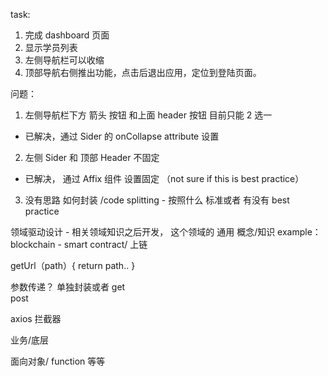 task:

1. 完成 dashboard 页面
2. 显示学员列表
3. 左侧导航栏可以收缩
4. 顶部导航右侧推出功能，点击后退出应用，定位到登陆页面。

问题：

1. 左侧导航栏下方 箭头 按钮 和上面 header 按钮 目前只能 2 选一

- 已解决，通过 Sider 的 onCollapse attribute 设置

2. 左侧 Sider 和 顶部 Header 不固定

- 已解决， 通过 Affix 组件 设置固定 （not sure if this is best practice）

3. 没有思路 如何封装 /code splitting - 按照什么 标准或者 有没有 best practice

领域驱动设计 - 相关领域知识之后开发， 这个领域的 通用 概念/知识
example： blockchain - smart contract/ 上链

getUrl（path）{
return path..
}

参数传递？ 单独封装或者
get  
post

axios 拦截器

业务/底层

面向对象/ function 等等

